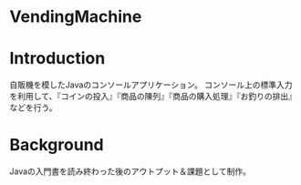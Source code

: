 # VendingMachine

# Introduction
自販機を模したJavaのコンソールアプリケーション。
コンソール上の標準入力を利用して、『コインの投入』『商品の陳列』『商品の購入処理』『お釣りの排出』などを行う。

# Background
Javaの入門書を読み終わった後のアウトプット＆課題として制作。
